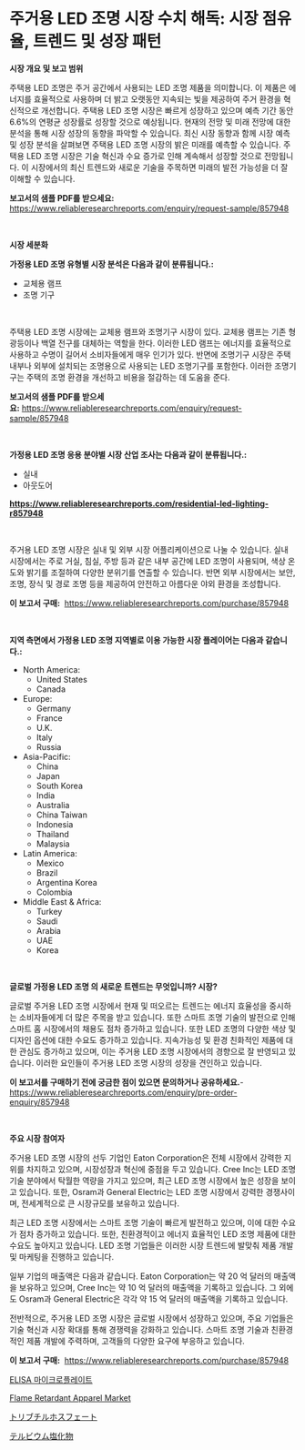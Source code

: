 <p><h1>주거용 LED 조명 시장 수치 해독: 시장 점유율, 트렌드 및 성장 패턴</h1></p><p><strong>시장 개요 및 보고 범위</strong></p>
<p><p>주택용 LED 조명은 주거 공간에서 사용되는 LED 조명 제품을 의미합니다. 이 제품은 에너지를 효율적으로 사용하며 더 밝고 오랫동안 지속되는 빛을 제공하여 주거 환경을 혁신적으로 개선합니다. 주택용 LED 조명 시장은 빠르게 성장하고 있으며 예측 기간 동안 6.6%의 연평균 성장률로 성장할 것으로 예상됩니다. 현재의 전망 및 미래 전망에 대한 분석을 통해 시장 성장의 동향을 파악할 수 있습니다. 최신 시장 동향과 함께 시장 예측 및 성장 분석을 살펴보면 주택용 LED 조명 시장의 밝은 미래를 예측할 수 있습니다. 주택용 LED 조명 시장은 기술 혁신과 수요 증가로 인해 계속해서 성장할 것으로 전망됩니다. 이 시장에서의 최신 트렌드와 새로운 기술을 주목하면 미래의 발전 가능성을 더 잘 이해할 수 있습니다.</p></p>
<p><strong>보고서의 샘플 PDF를 받으세요:</strong> <a href="https://www.reliableresearchreports.com/enquiry/request-sample/857948">https://www.reliableresearchreports.com/enquiry/request-sample/857948</a></p>
<p>&nbsp;</p>
<p><strong>시장 세분화</strong></p>
<p><strong>가정용 LED 조명 유형별 시장 분석은 다음과 같이 분류됩니다.:</strong></p>
<p><ul><li>교체용 램프</li><li>조명 기구</li></ul></p>
<p>&nbsp;</p>
<p><p>주택용 LED 조명 시장에는 교체용 램프와 조명기구 시장이 있다. 교체용 램프는 기존 형광등이나 백열 전구를 대체하는 역할을 한다. 이러한 LED 램프는 에너지를 효율적으로 사용하고 수명이 길어서 소비자들에게 매우 인기가 있다. 반면에 조명기구 시장은 주택 내부나 외부에 설치되는 조명용으로 사용되는 LED 조명기구를 포함한다. 이러한 조명기구는 주택의 조명 환경을 개선하고 비용을 절감하는 데 도움을 준다.</p></p>
<p><strong>보고서의 샘플 PDF를 받으세요:</strong>&nbsp;<a href="https://www.reliableresearchreports.com/enquiry/request-sample/857948">https://www.reliableresearchreports.com/enquiry/request-sample/857948</a></p>
<p>&nbsp;</p>
<p><strong> 가정용 LED 조명 응용 분야별 시장 산업 조사는 다음과 같이 분류됩니다.:</strong></p>
<p><ul><li>실내</li><li>아웃도어</li></ul></p>
<p><strong><a href="https://www.reliableresearchreports.com/residential-led-lighting-r857948">https://www.reliableresearchreports.com/residential-led-lighting-r857948</a></strong></p>
<p>&nbsp;</p>
<p><p>주거용 LED 조명 시장은 실내 및 외부 시장 어플리케이션으로 나눌 수 있습니다. 실내 시장에서는 주로 거실, 침실, 주방 등과 같은 내부 공간에 LED 조명이 사용되며, 색상 온도와 밝기를 조절하여 다양한 분위기를 연출할 수 있습니다. 반면 외부 시장에서는 보안, 조명, 장식 및 경로 조명 등을 제공하여 안전하고 아름다운 야외 환경을 조성합니다.</p></p>
<p><strong>이 보고서 구매:</strong>&nbsp; <a href="https://www.reliableresearchreports.com/purchase/857948">https://www.reliableresearchreports.com/purchase/857948</a></p>
<p>&nbsp;</p>
<p><strong>지역 측면에서 가정용 LED 조명 지역별로 이용 가능한 시장 플레이어는 다음과 같습니다.:</strong></p>
<p><ul>
    <li>
        North America:
        <ul>
            <li>United States</li>
            <li>Canada</li>
        </ul>
    </li>
    <li>
        Europe:
        <ul>
            <li>Germany</li>
            <li>France</li>
            <li>U.K.</li>
            <li>Italy</li>
            <li>Russia</li>
        </ul>
    </li>
    <li>
        Asia-Pacific:
        <ul>
            <li>China</li>
            <li>Japan</li>
            <li>South Korea</li>
            <li>India</li>
            <li>Australia</li>
            <li>China Taiwan</li>
            <li>Indonesia</li>
            <li>Thailand</li>
            <li>Malaysia</li>
        </ul>
    </li>
    <li>
        Latin America:
        <ul>
            <li>Mexico</li>
            <li>Brazil</li>
            <li>Argentina Korea</li>
            <li>Colombia</li>
        </ul>
    </li>
    <li>
        Middle East & Africa:
        <ul>
            <li>Turkey</li>
            <li>Saudi</li>
            <li>Arabia</li>
            <li>UAE</li>
            <li>Korea</li>
        </ul>
    </li>
    </ul></p>
<p>&nbsp;</p>
<p><strong>글로벌 가정용 LED 조명 의 새로운 트렌드는 무엇입니까? 시장?</strong></p>
<p><p>글로벌 주거용 LED 조명 시장에서 현재 및 떠오르는 트렌드는 에너지 효율성을 중시하는 소비자들에게 더 많은 주목을 받고 있습니다. 또한 스마트 조명 기술의 발전으로 인해 스마트 홈 시장에서의 채용도 점차 증가하고 있습니다. 또한 LED 조명의 다양한 색상 및 디자인 옵션에 대한 수요도 증가하고 있습니다. 지속가능성 및 환경 친화적인 제품에 대한 관심도 증가하고 있으며, 이는 주거용 LED 조명 시장에서의 경향으로 잘 반영되고 있습니다. 이러한 요인들이 주거용 LED 조명 시장의 성장을 견인하고 있습니다.</p></p>
<p><strong>이 보고서를 구매하기 전에 궁금한 점이 있으면 문의하거나 공유하세요.</strong>- <a href="https://www.reliableresearchreports.com/enquiry/pre-order-enquiry/857948">https://www.reliableresearchreports.com/enquiry/pre-order-enquiry/857948</a></p>
<p>&nbsp;</p>
<p><strong>주요 시장 참여자</strong></p>
<p><p>주거용 LED 조명 시장의 선두 기업인 Eaton Corporation은 전체 시장에서 강력한 지위를 차지하고 있으며, 시장성장과 혁신에 중점을 두고 있습니다. Cree Inc는 LED 조명 기술 분야에서 탁월한 역량을 가지고 있으며, 최근 LED 조명 시장에서 높은 성장을 보이고 있습니다. 또한, Osram과 General Electric는 LED 조명 시장에서 강력한 경쟁사이며, 전세계적으로 큰 시장규모를 보유하고 있습니다.</p><p>최근 LED 조명 시장에서는 스마트 조명 기술이 빠르게 발전하고 있으며, 이에 대한 수요가 점차 증가하고 있습니다. 또한, 친환경적이고 에너지 효율적인 LED 조명 제품에 대한 수요도 높아지고 있습니다. LED 조명 기업들은 이러한 시장 트렌드에 발맞춰 제품 개발 및 마케팅을 진행하고 있습니다.</p><p>일부 기업의 매출액은 다음과 같습니다. Eaton Corporation는 약 20 억 달러의 매출액을 보유하고 있으며, Cree Inc는 약 10 억 달러의 매출액을 기록하고 있습니다. 그 외에도 Osram과 General Electric은 각각 약 15 억 달러의 매출액을 기록하고 있습니다.</p><p>전반적으로, 주거용 LED 조명 시장은 글로벌 시장에서 성장하고 있으며, 주요 기업들은 기술 혁신과 시장 확대를 통해 경쟁력을 강화하고 있습니다. 스마트 조명 기술과 친환경적인 제품 개발에 주력하며, 고객들의 다양한 요구에 부응하고 있습니다.</p></p>
<p><strong>이 보고서 구매:</strong>&nbsp;&nbsp;<a href="https://www.reliableresearchreports.com/purchase/857948">https://www.reliableresearchreports.com/purchase/857948</a></p>
<p><p><a href="https://medium.com/@matthiasdkins856/elisa-%EB%A7%88%EC%9D%B4%ED%81%AC%EB%A1%9C%ED%94%8C%EB%A0%88%EC%9D%B4%ED%8A%B8-%EC%8B%9C%EC%9E%A5-%EA%B7%9C%EB%AA%A8-cagr-%ED%8A%B8%EB%A0%8C%EB%93%9C-2024-2030-ee499221a677">ELISA 마이크로플레이트</a></p><p><a href="https://medium.com/@rebecca.smith5467/flame-retardant-apparel-market-analysis-and-sze-forecasted-for-period-from-2024-to-2031-aafc8d2a77af">Flame Retardant Apparel Market</a></p><p><a href="https://medium.com/@karinaokon69/%E3%83%88%E3%83%AA%E3%83%96%E3%83%81%E3%83%AB%E3%83%AA%E3%83%B3%E9%85%B8%E3%83%88%E3%83%AA%E3%83%96%E3%83%81%E3%83%AB%E5%B8%82%E5%A0%B4%E8%A6%8F%E6%A8%A1%E3%81%AF-%E3%82%B0%E3%83%AD%E3%83%BC%E3%83%90%E3%83%AB%E6%A5%AD%E7%95%8C%E3%81%A7%E6%9C%80%E9%81%A9%E3%81%AA%E3%83%9E%E3%83%BC%E3%82%B1%E3%83%86%E3%82%A3%E3%83%B3%E3%82%B0%E3%83%81%E3%83%A3%E3%83%8D%E3%83%AB%E3%82%92%E7%A4%BA%E3%81%97%E3%81%A6%E3%81%84%E3%81%BE%E3%81%99-768cebf047c5">トリブチルホスフェート</a></p><p><a href="https://medium.com/@johneahan44556754/%E3%83%86%E3%83%AB%E3%83%93%E3%82%A6%E3%83%A0%E5%A1%A9%E5%8C%96%E7%89%A9%E5%B8%82%E5%A0%B4%E5%88%86%E6%9E%90-%E3%81%9D%E3%81%AEcagr-%E5%B8%82%E5%A0%B4%E3%82%BB%E3%82%B0%E3%83%A1%E3%83%B3%E3%83%86%E3%83%BC%E3%82%B7%E3%83%A7%E3%83%B3-%E4%B8%96%E7%95%8C%E7%94%A3%E6%A5%AD%E6%A6%82%E8%A6%81-4843e44a12f5">テルビウム塩化物</a></p></p>